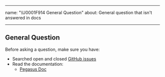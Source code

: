 <!--
Licensed to the Apache Software Foundation (ASF) under one
or more contributor license agreements.  See the NOTICE file
distributed with this work for additional information
regarding copyright ownership.  The ASF licenses this file
to you under the Apache License, Version 2.0 (the
"License"); you may not use this file except in compliance
with the License.  You may obtain a copy of the License at

  http://www.apache.org/licenses/LICENSE-2.0

Unless required by applicable law or agreed to in writing,
software distributed under the License is distributed on an
"AS IS" BASIS, WITHOUT WARRANTIES OR CONDITIONS OF ANY
KIND, either express or implied.  See the License for the
specific language governing permissions and limitations
under the License.
-->

---
name: "\U0001F914 General Question"
about: General question that isn't answered in docs

---

## General Question

Before asking a question, make sure you have:

- Searched open and closed [GitHub issues](https://github.com/apache/incubator-pegasus/issues)
- Read the documentation:
  - [Pegasus Doc](https://pegasus.apache.org)
